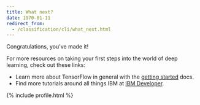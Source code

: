 ```yaml
---
title: What next?
date: 1970-01-11
redirect_from:
  - /classification/cli/what_next.html
---
```


Congratulations, you've made it!

For more resources on taking your first steps into the world of deep learning, check out these links:
* Learn more about TensorFlow in general with the [getting started](http://tensorflow.org/get_started) docs.
* Find more tutorials around all things IBM at [IBM Developer](https://ibm.biz/cloud-annotations-developer).

{% include profile.html %}
